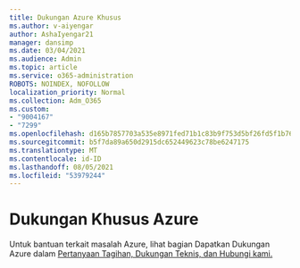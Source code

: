 ```yaml
---
title: Dukungan Azure Khusus
ms.author: v-aiyengar
author: AshaIyengar21
manager: dansimp
ms.date: 03/04/2021
ms.audience: Admin
ms.topic: article
ms.service: o365-administration
ROBOTS: NOINDEX, NOFOLLOW
localization_priority: Normal
ms.collection: Adm_O365
ms.custom:
- "9004167"
- "7299"
ms.openlocfilehash: d165b7857703a535e8971fed71b1c83b9f753d5bf26fd5f1b76fe583a6c61578
ms.sourcegitcommit: b5f7da89a650d2915dc652449623c78be6247175
ms.translationtype: MT
ms.contentlocale: id-ID
ms.lasthandoff: 08/05/2021
ms.locfileid: "53979244"
---
```

# <a name="dedicated-azure-support"></a>Dukungan Khusus Azure

Untuk bantuan terkait masalah Azure, lihat bagian Dapatkan Dukungan Azure dalam [Pertanyaan Tagihan, Dukungan Teknis, dan Hubungi kami.](https://go.microsoft.com/fwlink/?linkid=2081348)
